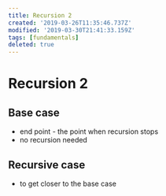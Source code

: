 ```yaml
---
title: Recursion 2
created: '2019-03-26T11:35:46.737Z'
modified: '2019-03-30T21:41:33.159Z'
tags: [fundamentals]
deleted: true
---
```


# Recursion 2

## Base case 
- end point - the point when recursion stops
- no recursion needed

## Recursive case
-  to get closer to the base case



